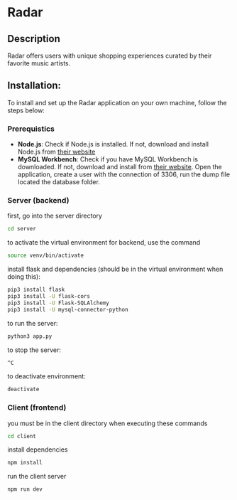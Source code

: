 # Radar

## Description

Radar offers users with unique shopping experiences curated by their favorite music artists.

## Installation:

To install and set up the Radar application on your own machine, follow the steps below:

### Prerequistics

- **Node.js**: Check if Node.js is installed. If not, download and install Node.js from [their website](https://nodejs.org/)
- **MySQL Workbench**: Check if you have MySQL Workbench is downloaded. If not, download and install from [their website](https://www.mysql.com/products/workbench/). Open the application, create a user with the connection of 3306, run the dump file located the database folder.

### Server (backend)

first, go into the server directory

```bash
cd server
```

to activate the virtual environment for backend, use the command

```bash
source venv/bin/activate
```

install flask and dependencies (should be in the virtual environment when doing this):

```bash
pip3 install flask
pip3 install -U flask-cors
pip3 install -U Flask-SQLAlchemy
pip3 install -U mysql-connector-python

```

to run the server:

```bash
python3 app.py
```

to stop the server:

```bash
^C
```

to deactivate environment:

```bash
deactivate
```

### Client (frontend)

you must be in the client directory when executing these commands

```bash
cd client
```

install dependencies

```bash
npm install
```

run the client server

```bash
npm run dev
```
